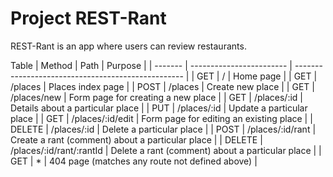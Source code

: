 # Project REST-Rant

REST-Rant is an app where users can review restaurants.

Table 
| Method  |           Path           |                      Purpose                       |
| ------- | ------------------------ | -------------------------------------------------- |
|   GET   |            /             |                    Home page                       |
|   GET   |         /places          |                  Places index page                 |
|   POST  |         /places          |                  Create new place                  |
|   GET   |       /places/new        |          Form page for creating a new place        |
|   GET   |       /places/:id        |          Details about a particular place          |
|   PUT   |       /places/:id        |             Update a particular place              |
|   GET   |     /places/:id/edit     |      Form page for editing an existing place       |
|  DELETE |       /places/:id        |            Delete a particular place               | 
|   POST  |     /places/:id/rant     |  Create a rant (comment) about a particular place  |
|  DELETE | /places/:id/rant/:rantId |  Delete a rant (comment) about a particular place  |
|   GET   |            *             |   404 page (matches any route not defined above)   |
